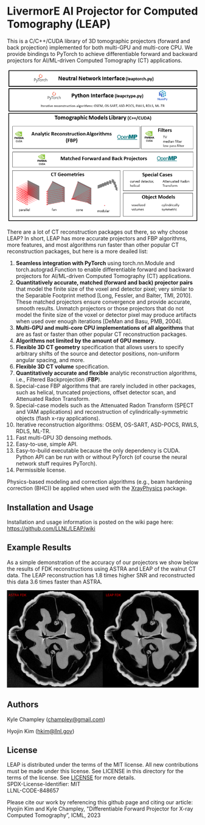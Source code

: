# LivermorE AI Projector for Computed Tomography (LEAP)
This is a C/C++/CUDA library of 3D tomographic projectors (forward and back projection) implemented for both multi-GPU and multi-core CPU.  We provide bindings to PyTorch to achieve differentiable forward and backward projectors for AI/ML-driven Computed Tomography (CT) applications.

<p align="center">
  <img src=https://github.com/LLNL/LEAP/blob/main/documentation/LEAPoverview.png>
</p>

There are a lot of CT reconstruction packages out there, so why choose LEAP?  In short, LEAP has more accurate projectors and FBP algorithms, more features, and most algorithms run faster than other popular CT reconstruction packages, but here is a more deailed list:
1) **Seamless integration with PyTorch** using torch.nn.Module and torch.autograd.Function to enable differentiable forward and backward projectors for AI/ML-driven Computed Tomography (CT) applications.
2) **Quantitatively accurate, matched (forward and back) projector pairs** that model the finite size of the voxel and detector pixel; very similar to the Separable Footprint method [Long, Fessler, and Balter, TMI, 2010].  These matched projectors ensure convergence and provide accurate, smooth results.  Unmatch projectors or those projectors that do not model the finite size of the voxel or detector pixel may produce artifacts when used over enough iterations [DeMan and Basu, PMB, 2004].
3) **Multi-GPU and multi-core CPU implementations of all algorithms** that are as fast or faster than other popular CT reconstruction packages.
4) **Algorithms not limited by the amount of GPU memory**.
5) **Flexible 3D CT geometry** specification that allows users to specify arbitrary shifts of the source and detector positions, non-uniform angular spacing, and more.
6) **Flexible 3D CT volume** specification.
7) **Quantitatively accurate and flexible** analytic reconstruction algorithms, i.e., Filtered Backprojection (**FBP**).
8) Special-case FBP algorithms that are rarely included in other packages, such as helical, truncated projections, offset detector scan, and Attenuated Radon Transform.
9) Special-case models such as the Attenuated Radon Transform (SPECT and VAM applications) and reconstruction of cylindrically-symmetric objects (flash x-ray applications).
10) Iterative reconstruction algorithms: OSEM, OS-SART, ASD-POCS, RWLS, RDLS, ML-TR.
11) Fast multi-GPU 3D densoing methods.
12) Easy-to-use, simple API.
13) Easy-to-build executable because the only dependency is CUDA.  Python API can be run with or without PyTorch (of course the neural network stuff requires PyTorch).
14) Permissible license.

Physics-based modeling and correction algorithms (e.g., beam hardening correction (BHC)) be applied when used with the [XrayPhysics](https://github.com/kylechampley/XrayPhysics) package.

## Installation and Usage

Installation and usage information is posted on the wiki page here: https://github.com/LLNL/LEAP/wiki


## Example Results

As a simple demonstration of the accuracy of our projectors we show below the results of FDK reconstructions using ASTRA and LEAP of the walnut CT data.  The LEAP reconstruction has 1.8 times higher SNR and reconstructed this data 3.6 times faster than ASTRA.
<p align="center">
  <img src=https://github.com/LLNL/LEAP/blob/main/results/walnut_comparison.png>
</p>


## Authors
Kyle Champley (champley@gmail.com)

Hyojin Kim (hkim@llnl.gov)   


## License
LEAP is distributed under the terms of the MIT license. All new contributions must be made under this license. See LICENSE in this directory for the terms of the license.
See [LICENSE](LICENSE) for more details.  
SPDX-License-Identifier: MIT  
LLNL-CODE-848657  

Please cite our work by referencing this github page and citing our article: Hyojin Kim and Kyle Champley, "Differentiable Forward Projector for X-ray Computed Tomography”, ICML, 2023
